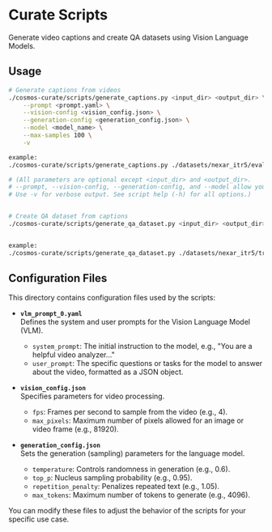# Curate Scripts

Generate video captions and create QA datasets using Vision Language Models.

## Usage

```bash
# Generate captions from videos
./cosmos-curate/scripts/generate_captions.py <input_dir> <output_dir> \
    --prompt <prompt.yaml> \
    --vision-config <vision_config.json> \
    --generation-config <generation_config.json> \
    --model <model_name> \
    --max-samples 100 \
    -v

example:
./cosmos-curate/scripts/generate_captions.py ./datasets/nexar_itr5/eval ./datasets/nexar_itr5/eval_captions_qa_qwen_itr1 --model Qwen/Qwen2-VL-7B-Instruct

# (All parameters are optional except <input_dir> and <output_dir>. 
# --prompt, --vision-config, --generation-config, and --model allow you to specify custom prompt, vision, generation, and model configs. 
# Use -v for verbose output. See script help (-h) for all options.)


# Create QA dataset from captions  
./cosmos-curate/scripts/generate_qa_dataset.py <input_dir> <output_dir>


example:
./cosmos-curate/scripts/generate_qa_dataset.py ./datasets/nexar_itr5/train_captions_qwen_itr1 ./datasets/nexar_itr5/train_captions_qwen_qa_itr1
```
## Configuration Files

This directory contains configuration files used by the scripts:

- **`vlm_prompt_0.yaml`**  
  Defines the system and user prompts for the Vision Language Model (VLM).  
  - `system_prompt`: The initial instruction to the model, e.g., "You are a helpful video analyzer..."  
  - `user_prompt`: The specific questions or tasks for the model to answer about the video, formatted as a JSON object.

- **`vision_config.json`**  
  Specifies parameters for video processing.  
  - `fps`: Frames per second to sample from the video (e.g., 4).  
  - `max_pixels`: Maximum number of pixels allowed for an image or video frame (e.g., 81920).

- **`generation_config.json`**  
  Sets the generation (sampling) parameters for the language model.  
  - `temperature`: Controls randomness in generation (e.g., 0.6).  
  - `top_p`: Nucleus sampling probability (e.g., 0.95).  
  - `repetition_penalty`: Penalizes repeated text (e.g., 1.05).  
  - `max_tokens`: Maximum number of tokens to generate (e.g., 4096).

You can modify these files to adjust the behavior of the scripts for your specific use case.
